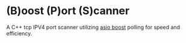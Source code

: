 # (B)oost (P)ort (S)canner
A C++ tcp IPV4 port scanner utilizing [asio boost](https://www.boost.org/doc/libs/1_76_0/doc/html/boost_asio.html) polling for speed and efficiency. 
